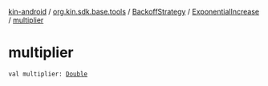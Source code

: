 [kin-android](../../../index.md) / [org.kin.sdk.base.tools](../../index.md) / [BackoffStrategy](../index.md) / [ExponentialIncrease](index.md) / [multiplier](./multiplier.md)

# multiplier

`val multiplier: `[`Double`](https://kotlinlang.org/api/latest/jvm/stdlib/kotlin/-double/index.html)